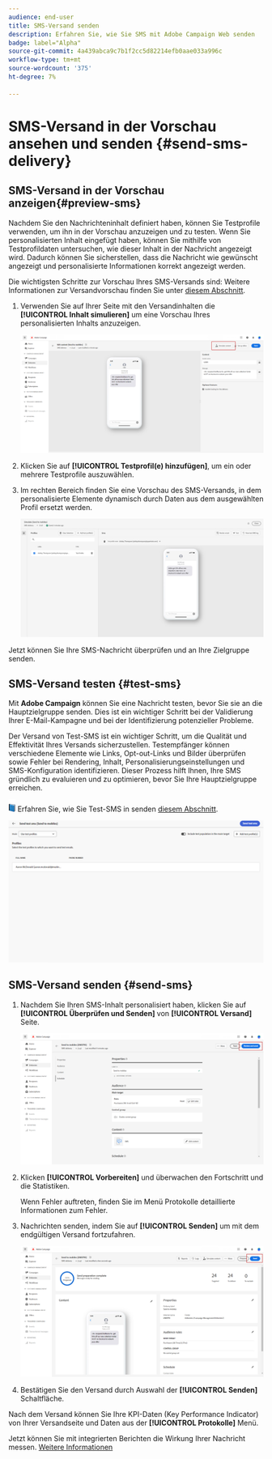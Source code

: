 ```yaml
---
audience: end-user
title: SMS-Versand senden
description: Erfahren Sie, wie Sie SMS mit Adobe Campaign Web senden
badge: label="Alpha"
source-git-commit: 4a439abca9c7b1f2cc5d82214efb0aae033a996c
workflow-type: tm+mt
source-wordcount: '375'
ht-degree: 7%

---
```


# SMS-Versand in der Vorschau ansehen und senden {#send-sms-delivery}

## SMS-Versand in der Vorschau anzeigen{#preview-sms}

Nachdem Sie den Nachrichteninhalt definiert haben, können Sie Testprofile verwenden, um ihn in der Vorschau anzuzeigen und zu testen. Wenn Sie personalisierten Inhalt eingefügt haben, können Sie mithilfe von Testprofildaten untersuchen, wie dieser Inhalt in der Nachricht angezeigt wird. Dadurch können Sie sicherstellen, dass die Nachricht wie gewünscht angezeigt und personalisierte Informationen korrekt angezeigt werden.

Die wichtigsten Schritte zur Vorschau Ihres SMS-Versands sind: Weitere Informationen zur Versandvorschau finden Sie unter [diesem Abschnitt](../preview-test/preview-content.md).

1. Verwenden Sie auf Ihrer Seite mit den Versandinhalten die **[!UICONTROL Inhalt simulieren]** um eine Vorschau Ihres personalisierten Inhalts anzuzeigen.

   ![](assets/sms_send_1.png)

1. Klicken Sie auf **[!UICONTROL Testprofil(e) hinzufügen]**, um ein oder mehrere Testprofile auszuwählen.

   <!--
    Once your test profiles are selected, click **[!UICONTROL Select]**.
    ![](assets/sms_send_2.png)
    -->

1. Im rechten Bereich finden Sie eine Vorschau des SMS-Versands, in dem personalisierte Elemente dynamisch durch Daten aus dem ausgewählten Profil ersetzt werden.

   ![](assets/sms_send_3.png)

Jetzt können Sie Ihre SMS-Nachricht überprüfen und an Ihre Zielgruppe senden.

## SMS-Versand testen {#test-sms}

Mit **Adobe Campaign** können Sie eine Nachricht testen, bevor Sie sie an die Hauptzielgruppe senden. Dies ist ein wichtiger Schritt bei der Validierung Ihrer E-Mail-Kampagne und bei der Identifizierung potenzieller Probleme.

Der Versand von Test-SMS ist ein wichtiger Schritt, um die Qualität und Effektivität Ihres Versands sicherzustellen. Testempfänger können verschiedene Elemente wie Links, Opt-out-Links und Bilder überprüfen sowie Fehler bei Rendering, Inhalt, Personalisierungseinstellungen und SMS-Konfiguration identifizieren. Dieser Prozess hilft Ihnen, Ihre SMS gründlich zu evaluieren und zu optimieren, bevor Sie Ihre Hauptzielgruppe erreichen.

![](../assets/do-not-localize/book.png) Erfahren Sie, wie Sie Test-SMS in senden [diesem Abschnitt](../preview-test/test-deliveries.md).

![](assets/sms_send_6.png)

## SMS-Versand senden {#send-sms}

1. Nachdem Sie Ihren SMS-Inhalt personalisiert haben, klicken Sie auf **[!UICONTROL Überprüfen und Senden]** von **[!UICONTROL Versand]** Seite.

   ![](assets/sms_send_4.png)

1. Klicken **[!UICONTROL Vorbereiten]** und überwachen den Fortschritt und die Statistiken.

   Wenn Fehler auftreten, finden Sie im Menü Protokolle detaillierte Informationen zum Fehler.

1. Nachrichten senden, indem Sie auf **[!UICONTROL Senden]** um mit dem endgültigen Versand fortzufahren.

   ![](assets/sms_send_5.png)

1. Bestätigen Sie den Versand durch Auswahl der **[!UICONTROL Senden]** Schaltfläche.

Nach dem Versand können Sie Ihre KPI-Daten (Key Performance Indicator) von Ihrer Versandseite und Daten aus der **[!UICONTROL Protokolle]** Menü.

Jetzt können Sie mit integrierten Berichten die Wirkung Ihrer Nachricht messen. [Weitere Informationen](../reporting/sms-report.md)




